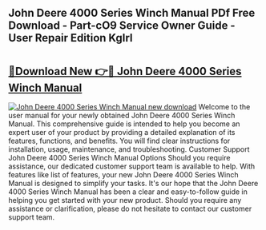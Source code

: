 ## John Deere 4000 Series Winch Manual PDf Free Download - Part-cO9 Service Owner Guide - User Repair Edition KgIrl

# <h2><a href="http://bc90243.oget.top/?id=John+Deere+4000+Series+Winch+Manual">🔗Download New 👉🔴 John Deere 4000 Series Winch Manual</a></h2>

[![John Deere 4000 Series Winch Manual new download](https://i.imgur.com/5g1atiW.png)](http://bc90243.oget.top/?id=John+Deere+4000+Series+Winch+Manual)
Welcome to the user manual for your newly obtained John Deere 4000 Series Winch Manual. This comprehensive guide is intended to help you become an expert user of your product by providing a detailed explanation of its features, functions, and benefits. You will find clear instructions for installation, usage, maintenance, and troubleshooting. Customer Support John Deere 4000 Series Winch Manual Options Should you require assistance, our dedicated customer support team is available to help. With features like list of features, your new John Deere 4000 Series Winch Manual is designed to simplify your tasks. It's our hope that the John Deere 4000 Series Winch Manual has been a clear and easy-to-follow guide in helping you get started with your new product. Should you require any assistance or clarification, please do not hesitate to contact our customer support team.
